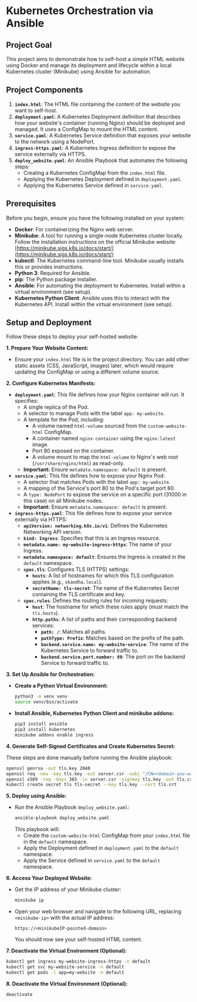 # Kubernetes Orchestration via Ansible

## Project Goal

This project aims to demonstrate how to self-host a simple HTML website using Docker and manage its deployment and lifecycle within a local Kubernetes cluster (Minikube) using Ansible for automation.

## Project Components

1.  **`index.html`**: The HTML file containing the content of the website you want to self-host.
2.  **`deployment.yaml`**: A Kubernetes Deployment definition that describes how your website's container (running Nginx) should be deployed and managed. It uses a ConfigMap to mount the HTML content.
3.  **`service.yaml`**: A Kubernetes Service definition that exposes your website to the network using a NodePort.
4.  **`ingress-https.yaml`**: A Kubernetes Ingress definition to expose the service externally via HTTPS.
5.  **`deploy_website.yaml`**: An Ansible Playbook that automates the following steps:
    * Creating a Kubernetes ConfigMap from the `index.html` file.
    * Applying the Kubernetes Deployment defined in `deployment.yaml`.
    * Applying the Kubernetes Service defined in `service.yaml`.

## Prerequisites

Before you begin, ensure you have the following installed on your system:

* **Docker**: For containerizing the Nginx web server.
* **Minikube**: A tool for running a single-node Kubernetes cluster locally. Follow the installation instructions on the official Minikube website: [https://minikube.sigs.k8s.io/docs/start/](https://minikube.sigs.k8s.io/docs/start/)
* **kubectl**: The Kubernetes command-line tool. Minikube usually installs this or provides instructions.
* **Python 3**: Required for Ansible.
* **pip**: The Python package installer.
* **Ansible**: For automating the deployment to Kubernetes. Install within a virtual environment (see setup).
* **Kubernetes Python Client**: Ansible uses this to interact with the Kubernetes API. Install within the virtual environment (see setup).

## Setup and Deployment

Follow these steps to deploy your self-hosted website:

**1. Prepare Your Website Content:**

* Ensure your `index.html` file is in the project directory. You can add other static assets (CSS, JavaScript, images) later, which would require updating the ConfigMap or using a different volume source.

**2. Configure Kubernetes Manifests:**

* **`deployment.yaml`**: This file defines how your Nginx container will run. It specifies:
    * A single replica of the Pod.
    * A selector to manage Pods with the label `app: my-website`.
    * A template for the Pod, including:
        * A volume named `html-volume` sourced from the `custom-website-html` ConfigMap.
        * A container named `nginx-container` using the `nginx:latest` image.
        * Port 80 exposed on the container.
        * A volume mount to map the `html-volume` to Nginx's web root (`/usr/share/nginx/html`) as read-only.
    * **Important:** Ensure `metadata.namespace: default` is present.
* **`service.yaml`**: This file defines how to expose your Nginx Pod:
    * A selector that matches Pods with the label `app: my-website`.
    * A mapping of the Service's port 80 to the Pod's target port 80.
    * A `type: NodePort` to expose the service on a specific port (31000 in this case) on all Minikube nodes.
    * **Important:** Ensure `metadata.namespace: default` is present.
* **`ingress-https.yaml`**: This file defines how to expose your service externally via HTTPS:
    * **`apiVersion: networking.k8s.io/v1`**: Defines the Kubernetes Networking API version.
    * **`kind: Ingress`**: Specifies that this is an Ingress resource.
    * **`metadata.name: my-website-ingress-https`**: The name of your Ingress.
    * **`metadata.namespace: default`**: Ensures the Ingress is created in the `default` namespace.
    * **`spec.tls`**: Configures TLS (HTTPS) settings:
        * **`hosts`**: A list of hostnames for which this TLS configuration applies (e.g., `skandha.local`).
        * **`secretName: tls-secret`**: The name of the Kubernetes Secret containing the TLS certificate and key.
    * **`spec.rules`**: Defines the routing rules for incoming requests:
        * **`host`**: The hostname for which these rules apply (must match the `tls.hosts`).
        * **`http.paths`**: A list of paths and their corresponding backend services:
            * **`path: /`**: Matches all paths.
            * **`pathType: Prefix`**: Matches based on the prefix of the path.
            * **`backend.service.name: my-website-service`**: The name of the Kubernetes Service to forward traffic to.
            * **`backend.service.port.number: 80`**: The port on the backend Service to forward traffic to.

**3. Set Up Ansible for Orchestration:**

* **Create a Python Virtual Environment:**
    ```bash
    python3 -m venv venv
    source venv/bin/activate
    ```
* **Install Ansible, Kubernetes Python Client and minikube addons:**
    ```bash
    pip3 install ansible
    pip3 install kubernetes
    minikube addons enable ingress
    ```

**4. Generate Self-Signed Certificates and Create Kubernetes Secret:**

   These steps are done manually before running the Ansible playbook:

   ```bash
   openssl genrsa -out tls.key 2048
   openssl req -new -key tls.key -out server.csr -subj "/CN=<domain-you-want>" # Use your desired DNS name
   openssl x509 -req -days 365 -in server.csr -signkey tls.key -out tls.crt
   kubectl create secret tls tls-secret --key tls.key --cert tls.crt
   ```

**5. Deploy using Ansible:**

* Run the Ansible Playbook `deploy_website.yaml`:
    ```bash
    ansible-playbook deploy_website.yaml
    ```
    This playbook will:
    * Create the `custom-website-html` ConfigMap from your `index.html` file in the `default` namespace.
    * Apply the Deployment defined in `deployment.yaml` to the `default` namespace.
    * Apply the Service defined in `service.yaml` to the `default` namespace.

**6. Access Your Deployed Website:**

* Get the IP address of your Minikube cluster:
    ```bash
    minikube ip
    ```
* Open your web browser and navigate to the following URL, replacing `<minikube-ip>` with the actual IP address:
    ```
    https://<minikubeIP-pointed-domain>
    ```
    You should now see your self-hosted HTML content.
  
**7. Deactivate the Virtual Environment (Optional):**
   ```bash
   kubectl get ingress my-website-ingress-https -n default
   kubectl get svc my-website-service -n default
   kubectl get pods -l app=my-website -n default
   ```
  
**8. Deactivate the Virtual Environment (Optional):**
   ```bash
   deactivate
